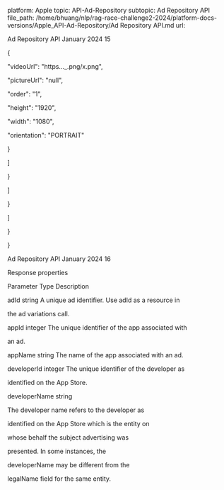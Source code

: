 platform: Apple
topic: API-Ad-Repository
subtopic: Ad Repository API
file_path: /home/bhuang/nlp/rag-race-challenge2-2024/platform-docs-versions/Apple_API-Ad-Repository/Ad Repository API.md
url: <EMPTY>

Ad Repository API January 2024 15

{

"videoUrl": "https..._.png/x.png",

"pictureUrl": "null",

"order": "1",

"height": "1920",

"width": "1080",

"orientation": "PORTRAIT"

}

]

}

]

}

]

}

}



Ad Repository API January 2024 16

Response properties



Parameter Type Description



adId string A unique ad identifier. Use adId as a resource in

the ad variations call.



appId integer The unique identifier of the app associated with

an ad.



appName string The name of the app associated with an ad.



developerId integer The unique identifier of the developer as

identified on the App Store.



developerName string



The developer name refers to the developer as

identified on the App Store which is the entity on

whose behalf the subject advertising was

presented. In some instances, the

developerName may be different from the

legalName field for the same entity.